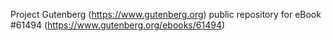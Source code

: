 Project Gutenberg (https://www.gutenberg.org) public repository for eBook #61494 (https://www.gutenberg.org/ebooks/61494)
